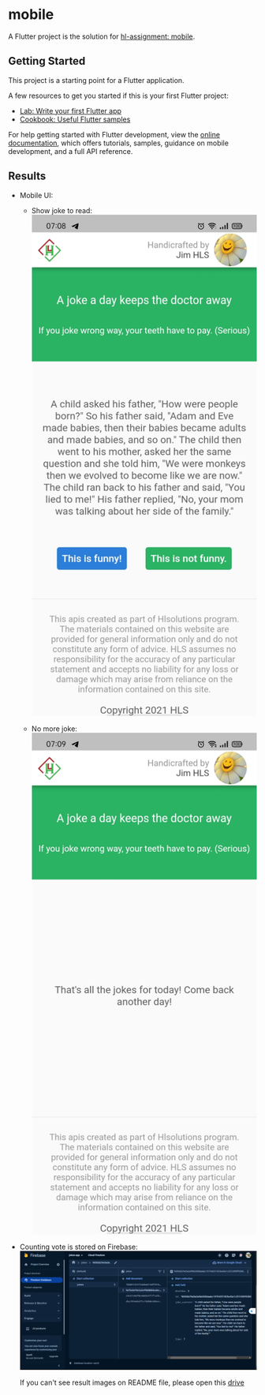 # mobile

A Flutter project is the solution for [hl-assignment: mobile](https://github.com/hl-solutions/hl-assignment/tree/master/mobile).

## Getting Started

This project is a starting point for a Flutter application.

A few resources to get you started if this is your first Flutter project:

- [Lab: Write your first Flutter app](https://docs.flutter.dev/get-started/codelab)
- [Cookbook: Useful Flutter samples](https://docs.flutter.dev/cookbook)

For help getting started with Flutter development, view the
[online documentation](https://docs.flutter.dev/), which offers tutorials,
samples, guidance on mobile development, and a full API reference.

## Results

- Mobile UI:

  - Show joke to read:
    ![joke](./assets/images/joke.jpg)

  - No more joke:
    ![no joke](./assets//images/no_joke.jpg)

- Counting vote is stored on Firebase:
  ![firebase](./assets/images/firebase.png)

  If you can't see result images on README file, please open this [drive](https://drive.google.com/drive/folders/1KejG4_RQ2Y5lIkxcmqNVSs_aiYxSWXHv?usp=drive_link)

